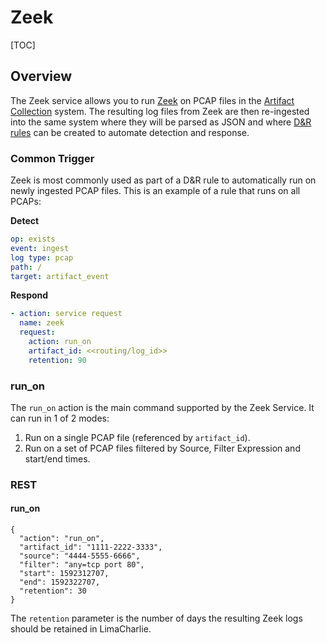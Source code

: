 # Zeek

[TOC]

## Overview
The Zeek service allows you to run [Zeek](https://zeek.org/) on PCAP files in the
[Artifact Collection](external_logs.md) system. The resulting log files from Zeek
are then re-ingested into the same system where they will be parsed as JSON and
where [D&R rules](dr.md) can be created to automate detection and response.

### Common Trigger
Zeek is most commonly used as part of a D&R rule to automatically run on newly
ingested PCAP files. This is an example of a rule that runs on all PCAPs:

**Detect**
```yaml
op: exists
event: ingest
log type: pcap
path: /
target: artifact_event
```

**Respond**
```yaml
- action: service request
  name: zeek
  request:
    action: run_on
    artifact_id: <<routing/log_id>>
    retention: 90
```

### run_on
The `run_on` action is the main command supported by the Zeek Service. It can
run in 1 of 2 modes:

1. Run on a single PCAP file (referenced by `artifact_id`).
1. Run on a set of PCAP files filtered by Source, Filter Expression and start/end times.

### REST

#### run_on
```
{
  "action": "run_on",
  "artifact_id": "1111-2222-3333",
  "source": "4444-5555-6666",
  "filter": "any=tcp port 80",
  "start": 1592312707,
  "end": 1592322707,
  "retention": 30
}
```

The `retention` parameter is the number of days the resulting Zeek logs
should be retained in LimaCharlie.